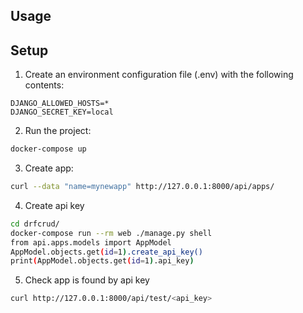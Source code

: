 ## Usage
## Setup
1. Create an environment configuration file (.env) with the following contents:
```
DJANGO_ALLOWED_HOSTS=*
DJANGO_SECRET_KEY=local
```

2. Run the project:
```bash
docker-compose up
```

3. Create app:
```bash
curl --data "name=mynewapp" http://127.0.0.1:8000/api/apps/
```

4. Create api key
```bash
cd drfcrud/
docker-compose run --rm web ./manage.py shell
from api.apps.models import AppModel
AppModel.objects.get(id=1).create_api_key()
print(AppModel.objects.get(id=1).api_key)
```

5. Check app is found by api key
```bash
curl http://127.0.0.1:8000/api/test/<api_key>
```

